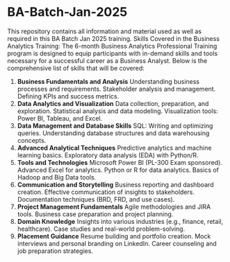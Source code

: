 # BA-Batch-Jan-2025
This repository contains all information and material used as well as required in this BA Batch Jan 2025 training.
Skills Covered in the Business Analytics Training:
The 6-month Business Analytics Professional Training program is designed to equip participants with in-demand skills and tools necessary for a successful career as a Business Analyst. Below is the comprehensive list of skills that will be covered:

1. **Business Fundamentals and Analysis**
  Understanding business processes and requirements.
  Stakeholder analysis and management.
  Defining KPIs and success metrics.
2. **Data Analytics and Visualization**
Data collection, preparation, and exploration.
Statistical analysis and data modeling.
Visualization tools: Power BI, Tableau, and Excel.
3. **Data Management and Database Skills**
SQL: Writing and optimizing queries.
Understanding database structures and data warehousing concepts.
4. **Advanced Analytical Techniques**
Predictive analytics and machine learning basics.
Exploratory data analysis (EDA) with Python/R.
5. **Tools and Technologies**
Microsoft Power BI (PL-300 Exam sponsored).
Advanced Excel for analytics.
Python or R for data analytics.
Basics of Hadoop and Big Data tools.
6. **Communication and Storytelling**
Business reporting and dashboard creation.
Effective communication of insights to stakeholders.
Documentation techniques (BRD, FRD, and use cases).
7. **Project Management Fundamentals**
Agile methodologies and JIRA tools.
Business case preparation and project planning.
8. **Domain Knowledge**
Insights into various industries (e.g., finance, retail, healthcare).
Case studies and real-world problem-solving.
9. **Placement Guidance**
Resume building and portfolio creation.
Mock interviews and personal branding on LinkedIn.
Career counseling and job preparation strategies.
